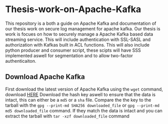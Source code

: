 # Thesis-work-on-Apache-Kafka
This repository is a both a guide on Apache Kafka and documentation of our thesis work on secure log management for apache kafka.
Our thesis is work is focues on how to securely manage a Apache Kafka based data streaming service.
This will include authentication with SSL-SASL and authorization with Kafkas built in ACL functions.
This will also include python producer and consumer script, these scipts will have SSS implemented aswell for segmentation and to allow two-factor authenticaiton.

## Download Apache Kafka

First download the latest version of Apache Kafka using the `wget` command, download [HERE](https://dlcdn.apache.org/kafka/)
Download the hash key aswell to ensure that the data is intact, this can either be a `md5` or a `sha` file.
Compare the the key to the tarball with the `gpg --print-md SHA256 downloaded_file` or `gpg --print-md md5 downloaded_file` command.
If they match the data is intact and you can extract the tarball with `tar -xzf downloaded_file` command
